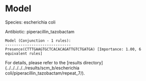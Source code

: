 
# Model

Species: escherichia coli

Antibiotic: piperacillin_tazobactam

```
Model (Conjunction - 1 rules):
------------------------------
Presence(CTTTGAAGTGCTCACACAGATTGTCTGATGA) [Importance: 1.00, 6 equivalent rules]

```

For details, please refer to the [results directory](../../../../../results/scm_b/escherichia coli/piperacillin_tazobactam/repeat_7/).

